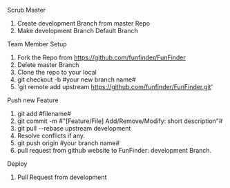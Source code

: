 Scrub Master
1. Create development Branch from master Repo
2. Make development Branch Default Branch

Team Member Setup
1. Fork the Repo from https://github.com/funfinder/FunFinder
2. Delete master Branch
3. Clone the repo to your local
4. git checkout -b #your new branch name#
5. 'git remote add upstream https://github.com/funfinder/FunFinder.git'

Push new Feature
1. git add #filename#
2. git commit -m #"[Feature/File] Add/Remove/Modify: short description"#
3. git pull --rebase upstream development
4. Resolve conflicts if any.
5. git push origin #your branch name#
6. pull request from github website to FunFinder: development Branch.

Deploy
1. Pull Request from development
